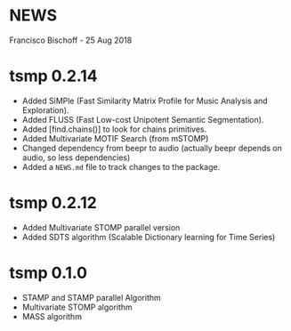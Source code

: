 NEWS
================
Francisco Bischoff
\- 25 Aug 2018

<!-- NEWS.md is generated from NEWS.Rmd. Please edit that file -->

# tsmp 0.2.14

  - Added SiMPle (Fast Similarity Matrix Profile for Music Analysis and
    Exploration).
  - Added FLUSS (Fast Low-cost Unipotent Semantic Segmentation).
  - Added \[find.chains()\] to look for chains primitives.
  - Added Multivariate MOTIF Search (from mSTOMP)
  - Changed dependency from beepr to audio (actually beepr depends on
    audio, so less dependencies)
  - Added a `NEWS.md` file to track changes to the package.

# tsmp 0.2.12

  - Added Multivariate STOMP parallel version
  - Added SDTS algorithm (Scalable Dictionary learning for Time Series)

# tsmp 0.1.0

  - STAMP and STAMP parallel Algorithm
  - Multivariate STOMP algorithm
  - MASS algorithm
